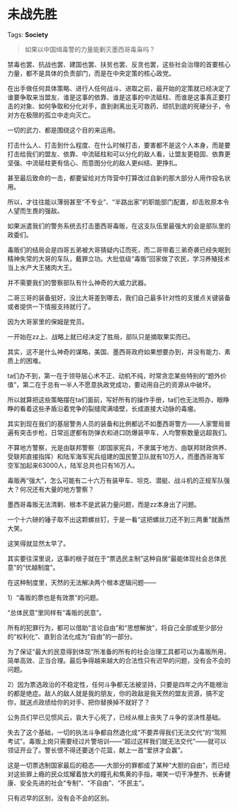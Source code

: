 # 未战先胜

Tags: **Society**

> 如果以中国缉毒警的力量能剿灭墨西哥毒枭吗？



禁毒也罢、抗战也罢、建国也罢、扶贫也罢、反贪也罢，这些社会治理的首要核心力量，都不是具体的负责部门，而是在中央定策的核心政党。

在出手做任何具体策略、进行人任何战斗、进取之前，最开始的定策就已经决定了谁要争取来当盟友、谁是这事的依靠、谁是这事的中流砥柱、而谁是这事真正要打击的对象、如何争取和分化对手，直到剥离出无可救药、顽抗到底的死硬分子，令对方在极限的孤立中走向灭亡。

一切的武力、都是围绕这个目的来运用。

打击什么人、打击到什么程度、在什么时候打击，要害都不是这个人本身，而是要打击给我们的盟友、依靠、中流砥柱和可以分化的敌人看，让盟友更稳固、依靠更坚强、中流砥柱更有信心、而意图分化的敌人更纠结、更挣扎。

甚至最后致命的一击，都要留给对方阵营中打算改过自新的那大部分人用作投名状用。

所以，才往往能以薄弱甚至“不专业”、“半路出家”的职能部门配置，却击败原本令人望而生畏的强敌。

如果派遣我们的警务系统去打击墨西哥毒贩，在这支队伍里最强大的会是部队里的政委们。

毒贩们的结局会是四哥五弟被大哥猜疑内讧而死，而二哥带着三弟奇袭已经失眠到精神失常的大哥的车队，戴罪立功。大批低级“毒贩”回家做了农民，学习养殖技术当上水产大王猪肉大王。

并不需要我们的警察部队有什么神奇的大威力武器。

二哥三哥的装备挺好，没比大哥差到哪去，我们自己最多针对性的支援点关键装备或者提供一下情报支持就行了。

因为大哥家里的保姆是党员。

一开始在zz上、战略上就已经决定了胜局，部队只是摘取果实而已。

其实，这不是什么神奇的谋略，美国、墨西哥政府如果想要办到，并没有能力、素质上的困难。

ta们办不到，第一在于领导层心术不正、动机不纯，时常贪恋某些特别的“题外价值”，第二在于总有一半人不愿意执政党成功，要动用自己的资源从中破坏。

所以就算把这些策略摆在ta们面前，写好所有的操作手册，ta们也无法照办，眼睁睁的看着这些矛盾沿着党争的裂缝爬满墙壁，长成直接大动脉的毒瘤。

其实到现在我们的基层警务人员的装备和比例都远不如墨西哥警方——人家警局普遍有突击步枪，日常巡逻都有防弹衣和进口防爆装甲车，人均警察数量远超我们。

不算地方警察，光是由联邦警察（即国家宪兵，不隶属于地方、由联邦财政供养、受联邦直接指挥）和陆军海军宪兵组建的国民警卫队就有10万人，而墨西哥海军空军加起来63000人，陆军总共也只有16万人。

毒贩再“强大”，怎么可能有二十六万有装甲车、坦克、潜艇、战斗机的正规军队强大？何况还有大量的地方警察？

墨西哥毒贩无法清剿、根本不是武装力量问题，而是zz本身出了问题。

一个十六磅的锤子取不出这颗螺丝钉，于是一看“这把螺丝刀还不到三两重”就轰然大笑。

这笑得就显然太早了。

其实要往深里说，这事的根子就在于“票选民主制”这种自居“最能体现社会总体民意”的“优越制度”。

在这种制度里，天然的无法解决两个根本逻辑问题——

1）“毒贩的票也是有效票”的问题。

“总体民意”里同样有“毒贩的民意”。

所有的犯罪行为，都可以借助“言论自由”和“思想解放”，将自己全部或至少部分的“权利化”、直到合法化成为“自由”的一部分。

为了保证“最大的民意得到体现”所准备的所有的社会治理工具都可以为毒贩所用，简单高效、正当合理。最后争得越来越大的合法性只有迟早的问题，没有会不会的问题。

2）因为票选政治的不稳定性，任何斗争都无法被坚持，只要是四年之内不能根治的都是绝症。敌人的敌人就是我的朋友，你的政敌是我天然的盟友资源，搞不定你，就送点政绩给你的对手、把你替换掉不就好了？

公务员们早已见惯风云，哀大于心死了，已经从根上丧失了斗争的坚决性基础。

失去了这个基础，一切的执法斗争都自然退化成“不要弄得我们无法交代”的“驾照考试”。毒贩上岗只需要经过片警培训——“超过这样我们就无法交代”——就可以领证开业了。警长恨不得还要送个花篮，献上一首“爱拼才会赢”。

这是一切票选制国家最后的稳态——大部分的罪都成了某种“大胆的自由”，而已经对这些罪上瘾的民众炫耀着放大的瞳孔和焦黄的手指，嘲笑一切干净整齐、长寿健康、安全先进的社会“专制”、“不自由”、“不民主”。

只有迟早的区别，没有会不会的区别。



